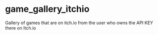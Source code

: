 # game_gallery_itchio
Gallery of games that are on itch.io from the user who owns the API KEY there on Itch.io
